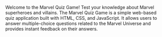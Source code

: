Welcome to the Marvel Quiz Game! Test your knowledge about Marvel superheroes and villains.
The Marvel Quiz Game is a simple web-based quiz application built with HTML, CSS, and JavaScript.
It allows users to answer multiple-choice questions related to the Marvel Universe and provides instant feedback on their answers.

